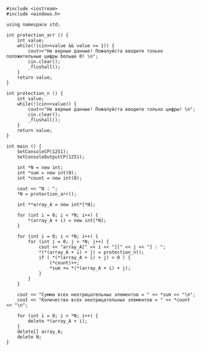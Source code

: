 ﻿```
#include <iostream>
#include <windows.h>

using namespace std;

int protection_arr () {
	int value;
	while(!(cin>>value && value >= 1)) {
		cout<<"Не верные данные! Пожалуйста вводите только положительные цифры больше 0! \n";
		cin.clear();
		_flushall();
	}
	return value;
}

int protection_n () {
	int value;
	while(!(cin>>value)) {
		cout<<"Не верные данные! Пожалуйста вводите только цифры! \n";
		cin.clear();
		_flushall();
	}
	return value;
}

int main () {
	SetConsoleCP(1251);
	SetConsoleOutputCP(1251);
	
	int *N = new int;
	int *sum = new int(0);
	int *count = new int(0);

	cout << "N : ";
	*N = protection_arr();

	int **array_A = new int*[*N];

	for (int i = 0; i < *N; i++) {
		*(array_A + i) = new int[*N];
	}

	for (int i = 0; i < *N; i++) {
		for (int j = 0; j < *N; j++) {
			cout << "array_A[" << i << "][" << j << "] : ";
			*(*(array_A + i) + j) = protection_n();
			if ( *(*(array_A + i) + j) > 0 ) {
				(*count)++;
				*sum += *(*(array_A + i) + j);
			}
		}
	}

	cout << "Сумма всех неотрицательных элементов = " << *sum << "\n";
	cout << "Количество всех неотрицательных элементов = " << *count << "\n";

	for (int i = 0; i < *N; i++) {
		delete *(array_A + i);
	}
	delete[] array_A;
	delete N;
}

```
